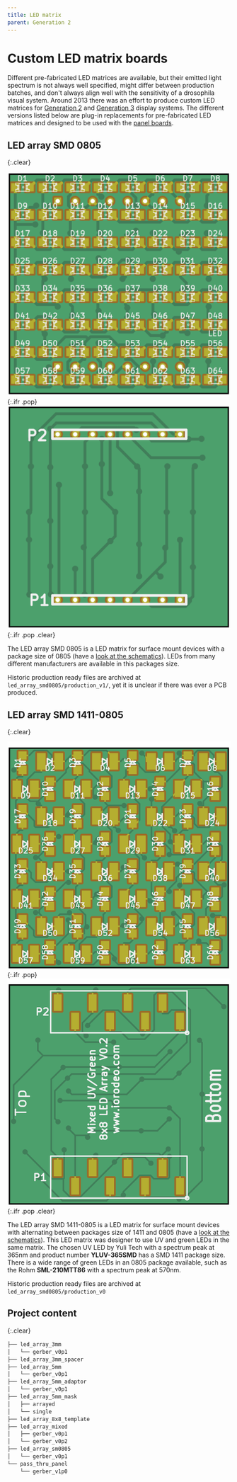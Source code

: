 ```yaml
---
title: LED matrix
parent: Generation 2
---
```


# Custom LED matrix boards

Different pre-fabricated LED matrices are available, but their emitted light spectrum is not always well specified, might differ between production batches, and don't always align well with the sensitivity of a drosophila visual system. Around 2013 there was an effort to produce custom LED matrices for [Generation 2]({{site.baseurl}}/Generation%202/Arenas/docs/g2_system.html) and [Generation 3]({{site.baseurl}}/Generation%203/) display systems. The different versions listed below are plug-in replacements for pre-fabricated LED matrices and designed to be used with the [panel boards]({{site.baseurl}}/Generation%202/Panels/docs/).

## LED array SMD 0805
{:.clear}

![LED array SMD 0805](assets/led_array_smd0805_front.png){:.ifr .pop}
![LED array SMD 0805](assets/led_array_smd0805_back.png){:.ifr .pop .clear}

The LED array SMD 0805 is a LED matrix for surface mount devices with a package size of 0805 (have a [look at the schematics](assets/led_array_smd0805_schematic.pdf)). LEDs from many different manufacturers are available in this packages size.

Historic production ready files are archived at `led_array_smd0805/production_v1/`, yet it is unclear if there was ever a PCB produced.

## LED array SMD 1411-0805
{:.clear}

![LED array SMD 1411-0805](assets/led_array_smd1411-0805_front.png){:.ifr .pop}
![LED array SMD 1411-0805](assets/led_array_smd1411-0805_back.png){:.ifr .pop .clear}

The LED array SMD 1411-0805 is a LED matrix for surface mount devices with alternating between packages size of 1411 and 0805 (have a [look at the schematics](assets/led_array_smd1411-0805_schematic.pdf)). This LED matrix was designer to use UV and green LEDs in the same matrix. The chosen UV LED by Yuli Tech with a spectrum peak at 365nm and product number __YLUV-365SMD__ has a SMD 1411 package size. There is a wide range of green LEDs in an 0805 package available, such as the Rohm __SML-210MTT86__ with a spectrum peak at 570nm.

Historic production ready files are archived at `led_array_smd0805/production_v0`

## Project content
{:.clear}

```sh
├── led_array_3mm
│   └── gerber_v0p1
├── led_array_3mm_spacer
├── led_array_5mm
│   └── gerber_v0p1
├── led_array_5mm_adaptor
│   └── gerber_v0p1
├── led_array_5mm_mask
│   ├── arrayed
│   └── single
├── led_array_8x8_template
├── led_array_mixed
│   ├── gerber_v0p1
│   └── gerber_v0p2
├── led_array_sm0805
│   └── gerber_v0p1
└── pass_thru_panel
    └── gerber_v1p0
```
